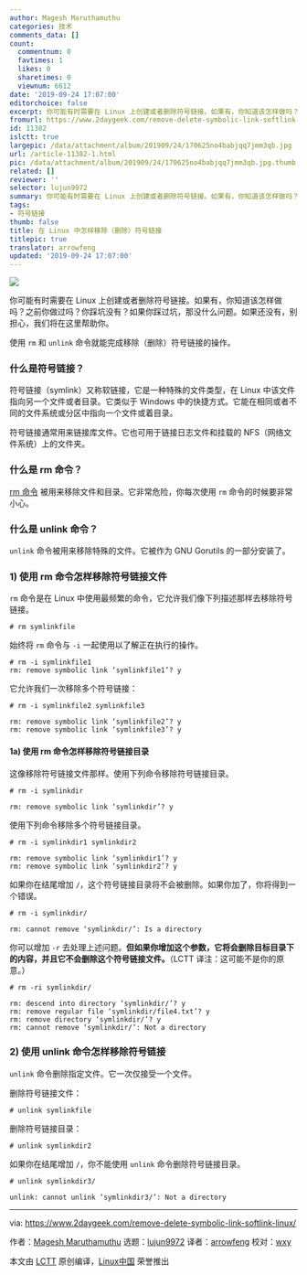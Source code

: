 ```yaml
---
author: Magesh Maruthamuthu
categories: 技术
comments_data: []
count:
  commentnum: 0
  favtimes: 1
  likes: 0
  sharetimes: 0
  viewnum: 6612
date: '2019-09-24 17:07:00'
editorchoice: false
excerpt: 你可能有时需要在 Linux 上创建或者删除符号链接。如果有，你知道该怎样做吗？之前你做过吗？你踩坑没有？如果你踩过坑，那没什么问题。如果还没有，别担心，我们将在这里帮助你。
fromurl: https://www.2daygeek.com/remove-delete-symbolic-link-softlink-linux/
id: 11382
islctt: true
largepic: /data/attachment/album/201909/24/170625no4babjqq7jmm3qb.jpg
url: /article-11382-1.html
pic: /data/attachment/album/201909/24/170625no4babjqq7jmm3qb.jpg.thumb.jpg
related: []
reviewer: ''
selector: lujun9972
summary: 你可能有时需要在 Linux 上创建或者删除符号链接。如果有，你知道该怎样做吗？之前你做过吗？你踩坑没有？如果你踩过坑，那没什么问题。如果还没有，别担心，我们将在这里帮助你。
tags:
- 符号链接
thumb: false
title: 在 Linux 中怎样移除（删除）符号链接
titlepic: true
translator: arrowfeng
updated: '2019-09-24 17:07:00'
---
```


![](/data/attachment/album/201909/24/170625no4babjqq7jmm3qb.jpg)


你可能有时需要在 Linux 上创建或者删除符号链接。如果有，你知道该怎样做吗？之前你做过吗？你踩坑没有？如果你踩过坑，那没什么问题。如果还没有，别担心，我们将在这里帮助你。


使用 `rm` 和 `unlink` 命令就能完成移除（删除）符号链接的操作。


### 什么是符号链接？


符号链接（symlink）又称软链接，它是一种特殊的文件类型，在 Linux 中该文件指向另一个文件或者目录。它类似于 Windows 中的快捷方式。它能在相同或者不同的文件系统或分区中指向一个文件或着目录。


符号链接通常用来链接库文件。它也可用于链接日志文件和挂载的 NFS（网络文件系统）上的文件夹。


### 什么是 rm 命令？


[rm 命令](https://www.2daygeek.com/linux-remove-files-directories-folders-rm-command/) 被用来移除文件和目录。它非常危险，你每次使用 `rm` 命令的时候要非常小心。


### 什么是 unlink 命令？


`unlink` 命令被用来移除特殊的文件。它被作为 GNU Gorutils 的一部分安装了。


### 1) 使用 rm 命令怎样移除符号链接文件


`rm` 命令是在 Linux 中使用最频繁的命令，它允许我们像下列描述那样去移除符号链接。



```
# rm symlinkfile
```

始终将 `rm` 命令与 `-i` 一起使用以了解正在执行的操作。



```
# rm -i symlinkfile1
rm: remove symbolic link ‘symlinkfile1’? y
```

它允许我们一次移除多个符号链接：



```
# rm -i symlinkfile2 symlinkfile3

rm: remove symbolic link ‘symlinkfile2’? y
rm: remove symbolic link ‘symlinkfile3’? y
```

#### 1a) 使用 rm 命令怎样移除符号链接目录


这像移除符号链接文件那样。使用下列命令移除符号链接目录。



```
# rm -i symlinkdir

rm: remove symbolic link ‘symlinkdir’? y
```

使用下列命令移除多个符号链接目录。



```
# rm -i symlinkdir1 symlinkdir2

rm: remove symbolic link ‘symlinkdir1’? y
rm: remove symbolic link ‘symlinkdir2’? y
```

如果你在结尾增加 `/`，这个符号链接目录将不会被删除。如果你加了，你将得到一个错误。



```
# rm -i symlinkdir/

rm: cannot remove ‘symlinkdir/’: Is a directory
```

你可以增加 `-r` 去处理上述问题。**但如果你增加这个参数，它将会删除目标目录下的内容，并且它不会删除这个符号链接文件。**（LCTT 译注：这可能不是你的原意。）



```
# rm -ri symlinkdir/

rm: descend into directory ‘symlinkdir/’? y
rm: remove regular file ‘symlinkdir/file4.txt’? y
rm: remove directory ‘symlinkdir/’? y
rm: cannot remove ‘symlinkdir/’: Not a directory
```

### 2) 使用 unlink 命令怎样移除符号链接


`unlink` 命令删除指定文件。它一次仅接受一个文件。


删除符号链接文件：



```
# unlink symlinkfile
```

删除符号链接目录：



```
# unlink symlinkdir2
```

如果你在结尾增加 `/`，你不能使用 `unlink` 命令删除符号链接目录。



```
# unlink symlinkdir3/

unlink: cannot unlink ‘symlinkdir3/’: Not a directory
```



---


via: <https://www.2daygeek.com/remove-delete-symbolic-link-softlink-linux/>


作者：[Magesh Maruthamuthu](https://www.2daygeek.com/author/magesh/) 选题：[lujun9972](https://github.com/lujun9972) 译者：[arrowfeng](https://github.com/arrowfeng) 校对：[wxy](https://github.com/wxy)


本文由 [LCTT](https://github.com/LCTT/TranslateProject) 原创编译，[Linux中国](https://linux.cn/) 荣誉推出